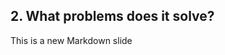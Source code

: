 ##  2. What problems does it solve? <!-- .element: data-theme="ka-subtitle" -->

This is a new Markdown slide
